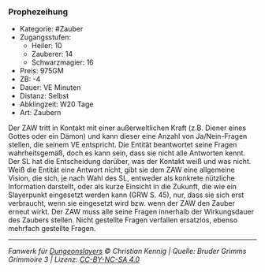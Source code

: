 ### Prophezeihung

- Kategorie: #Zauber
- Zugangsstufen:
  - Heiler: 10
  - Zauberer: 14
  - Schwarzmagier: 16
- Preis: 975GM
- ZB: -4
- Dauer: VE Minuten
- Distanz: Selbst
- Abklingzeit: W20 Tage
- Art: Zaubern

Der ZAW tritt in Kontakt mit einer außerweltlichen Kraft (z.B. Diener eines Gottes oder ein Dämon) und kann dieser eine Anzahl von Ja/Nein-Fragen stellen, die seinem VE entspricht. Die Entität beantwortet seine Fragen wahrheitsgemäß, doch es kann sein, dass sie nicht alle Antworten kennt. Der SL hat die Entscheidung darüber, was der Kontakt weiß und was nicht. Weiß die Entität eine Antwort nicht, gibt sie dem ZAW eine allgemeine Vision, die sich, je nach Wahl des SL, entweder als konkrete nützliche Information darstellt, oder als kurze Einsicht in die Zukunft, die wie ein Slayerpunkt eingesetzt werden kann (GRW S. 45), nur, dass sie sich erst verbraucht, wenn sie eingesetzt wird bzw. wenn der ZAW den Zauber erneut wirkt. Der ZAW muss alle seine Fragen innerhalb der Wirkungsdauer des Zaubers stellen. Nicht gestellte Fragen verfallen ersatzlos, ebenso mehrfach gestellte Fragen.

---

_Fanwerk für [Dungeonslayers](https://www.dungeonslayers.net/) © Christian Kennig | Quelle: Bruder Grimms Grimmoire 3 | Lizenz: [CC-BY-NC-SA 4.0](https://creativecommons.org/licenses/by-nc-sa/4.0/deed.de)_
